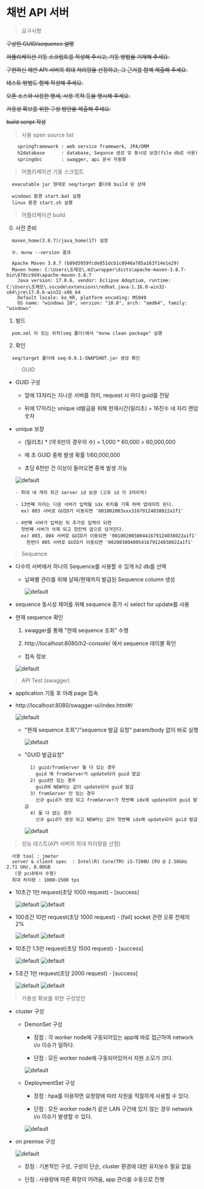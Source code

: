 # 채번 API 서버

> 요구사항 

~~구상한 GUID/sequence 설명~~

~~어플리케이션 기동 스크립트를 작성해 주시고, 기동 방법을 기재해 주세요.~~

~~구현하신 채번 API 서버의 최대 처리량을 산정하고, 그 근거를 함께 제출해 주세요.~~

~~테스트 방법도 함께 작성해 주세요.~~

~~오픈 소스와 사용한 명세, 사용 목적 등을 명시해 주세요.~~

~~가용성 확보를 위한 구성 방안을 제출해 주세요.~~

~~build script 작성~~ 


> 사용 open source list

```
    springframework : web service framework, JPA/ORM
    h2database      : database, Sequnce 생성 및 동시성 보장(file db로 사용)
    springdoc       : swagger, api 문서 자동화
```

> 어플리케이션 기동 스크립트
```
  executable jar 형태로 seq/target 폴더에 build 된 상태
  
  windows 환경 start.bat 실행
  linux 환경 start.sh 실행
```

> 어플리케이션 build

  0. 사전 준비 
  ```
    maven_home(3.8.7)/java_home(17) 설정

    ※. mvnw --version 결과

    Apache Maven 3.8.7 (b89d5959fcde851dcb1c8946a785a163f14e1e29)
    Maven home: C:\Users\조재모\.m2\wrapper\dists\apache-maven-3.8.7-bin\678cc9d4\apache-maven-3.8.7
      Java version: 17.0.6, vendor: Eclipse Adoptium, runtime: C:\Users\조재모\.vscode\extensions\redhat.java-1.16.0-win32-x64\jre\17.0.6-win32-x86_64
      Default locale: ko_KR, platform encoding: MS949
      OS name: "windows 10", version: "10.0", arch: "amd64", family: "windows"
  ```
  
  1. 빌드 

  ```
    pom.xml 이 있는 위치(seq 폴더)에서 "mvnw clean package" 실행 
  ```

  2. 확인
  ```    
    seq/target 폴더에 seq-0.0.1-SNAPSHOT.jar 생성 확인 
  ```


> GUID 

  - GUID 구성 

    - 앞에 13자리는 지나온 서버를 의미, request 시 마다 guid를 전달

    - 뒤에 17자리는 unique id발급을 위해 현재시간(밀리초) + 16진수 네 자리 랜덤 숫자


  - unique 보장  

    - (밀리초) * (약 6만의 경우의 수) = 1,000 * 60,000 = 60,000,000 

    - 매 초 GUID 중복 발생 확률 1/60,000,000 

    - 초당 6천만 건 이상이 들어오면 중복 발생 가능 

    ![default](image/guid.PNG)

    ```
    - 최대 네 개의 최근 server id 보관 (고유 id 각 3자리씩)
    
    - 13번째 자리는 다음 서버가 입력될 idx 위치를 기록 하며 업데이트 된다. 
      ex) 003 서버로 GUID가 이동되면 '001002003xxx31679124038022a1f1'
    
    - 4번째 서버가 입력된 뒤 추가로 입력이 되면 
      첫번째 서버가 삭제 되고 한칸씩 앞으로 당겨진다. 
      ex) 003, 004 서버로 GUID가 이동되면 '00100200300441679124038022a1f1'
        한번더 005 서버로 GUID가 이동되면 '00200300400541679124038022a1f1'
    ```
> Sequence
  - 다수의 서버에서 하나의 Sequence를 사용할 수 있게 h2 db를 선택 

    - 날짜별 관리를 위해 날짜/현재까지 발급된 Sequence column 생성

      ![default](image/sequence_table.PNG)
  
  - sequence 동시성 제어를 위해 sequence 증가 시 select for update를 사용 

  - 현재 sequence 확인

    1. swagger를 통해 "현재 sequence 조회" 수행 

    2. http://localhost:8080/h2-console/ 에서 sequence 테이블 확인

      - 접속 정보

      ![default](image/h2_console.PNG)


> API Test (swagger)

 - application 기동 후 아래 page 접속 
 - http://localhost:8080/swagger-ui/index.html#/ 

    ![default](image/swagger_main.PNG)

    - "현재 sequence 조회"/"sequence 발급 요청" param/body 없이 바로 실행 
      
      ![default](image/sequence_test.PNG)

    - "GUID 발급요청" 
      ```
        1) guid/fromServer 둘 다 있는 경우 
          guid 에 fromServer가 update되어 guid 발급
        2) guid만 있는 경우 
          guid에 NEW라는 값이 update되어 guid 발급
        3) fromServer 만 있는 경우 
          신규 guid가 생성 되고 fromServer가 첫번째 idx에 update되어 guid 발급 
        4) 둘 다 없는 경우 
          신규 guid가 생성 되고 NEW라는 값이 첫번째 idx에 update되어 guid 발급 
      ```
      
      ![default](image/guid_test.PNG)


> 성능 테스트(API 서버의 최대 처리량을 산정)

```
  사용 tool : jmeter 
  server & client spec  : Intel(R) Core(TM) i5-7200U CPU @ 2.50GHz 2.71 GHz, 8.00GB
   (한 pc내에서 수행)
  최대 처리량 : 1000~1500 tps         
```

- 10초간 1만 request(초당 1000 request) - [success]

  ![default](image/1만user10초.PNG)
  ![default](image/1만user10초_graph.PNG)

- 100초간 10만 request(초당 1000 request) -  [fail] socket 관련 오류 전체의 2%

  ![default](image/10만user100초.PNG)
  ![default](image/10만user100초_graph.PNG)

- 10초간 1.5만 request(초당 1500 request) - [success]

  ![default](image/1.5만user10초.PNG)
  ![default](image/1.5만user10초_graph.PNG)  


- 5초간 1만 request(초당 2000 request) - [success]

  ![default](image/1만user5초.PNG)
  ![default](image/1만user5초_graph.PNG)    


> 가용성 확보를 위한 구성방안
- cluster 구성 
  - DemonSet 구성 
      
      - 장점 : 각 worker node에 구동되어있는 app에 바로 접근하여 network i/o 이슈가 덜하다.  
      
      - 단점 : 모든 worker node에 구동되어있어서 자원 소모가 크다. 

    ![default](image/cluster-demonset.PNG)
  
  - DeploymentSet 구성
      
      - 장점 : hpa를 이용하면 요청량에 따라 자원을 적절하게 사용할 수 있다. 
      
      - 단점 : 모든 worker node가 같은 LAN 구간에 있지 않는 경우 network i/o 이슈가 발생할 수 있다. 

    ![default](image/cluster-deploymentset.PNG)

- on premise 구성

    ![default](image/onpremise.PNG)

    - 장점 : 기본적인 구성, 구성이 단순, cluster 환경에 대한 유지보수 필요 없음  
    
    - 단점 : 사용량에 따른 확장이 어려움, app 관리를 수동으로 진행
